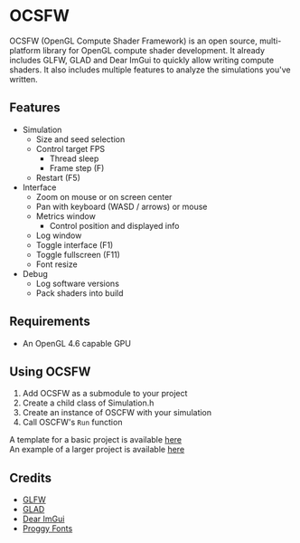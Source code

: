 # OCSFW
OCSFW (OpenGL Compute Shader Framework) is an open source, multi-platform library for OpenGL compute shader development. It already includes GLFW, GLAD and Dear ImGui to quickly allow writing compute shaders. It also includes multiple features to analyze the simulations you've written.

## Features
- Simulation
  - Size and seed selection
  - Control target FPS
    - Thread sleep
    - Frame step (F)
  - Restart (F5)
- Interface
  - Zoom on mouse or on screen center
  - Pan with keyboard (WASD / arrows) or mouse
  - Metrics window
    - Control position and displayed info
  - Log window
  - Toggle interface (F1)
  - Toggle fullscreen (F11)
  - Font resize
- Debug
  - Log software versions
  - Pack shaders into build

## Requirements
- An OpenGL 4.6 capable GPU

## Using OCSFW
1. Add OCSFW as a submodule to your project
2. Create a child class of Simulation.h
3. Create an instance of OSCFW with your simulation
4. Call OSCFW's `Run` function

A template for a basic project is available [here](https://github.com/psychopattt/OCSFW-Galaxy)<br>
An example of a larger project is available [here](https://github.com/psychopattt/Game-of-Life-OpenGL)

## Credits
- [GLFW](https://www.glfw.org)
- [GLAD](https://github.com/Dav1dde/glad)
- [Dear ImGui](https://github.com/ocornut/imgui)
- [Proggy Fonts](https://github.com/bluescan/proggyfonts)
